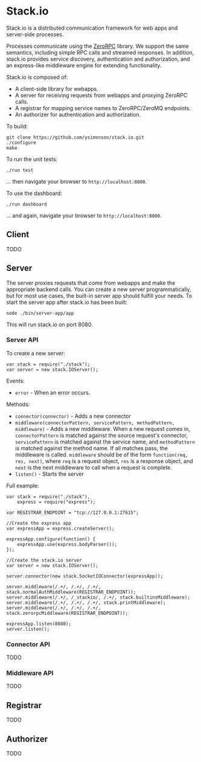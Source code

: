 # Stack.io #

Stack.io is a distributed communication framework for web apps and server-side
processes.

Processes communicate using the [ZeroRPC](http://zerorpc.dotcloud.com) library.
We support the same semantics, including simple RPC calls and streamed
responses. In addition, stack.io provides service discovery, authentication
and authorization, and an express-like middleware engine for extending
functionality.

Stack.io is composed of:

 * A client-side library for webapps.
 * A server for receiving requests from webapps and proxying ZeroRPC calls.
 * A registrar for mapping service names to ZeroRPC/ZeroMQ endpoints.
 * An authorizer for authentication and authorization.

To build:

    git clone https://github.com/ysimonson/stack.io.git
    ./configure
    make

To run the unit tests:

    ./run test

... then navigate your browser to `http://localhost:8000`.

To use the dashboard:

    ./run dashboard

... and again, navigate your browser to `http://localhost:8000`.

## Client ##

TODO

## Server ##

The server proxies requests that come from webapps and make the appropriate
backend calls. You can create a new server programmatically, but for most use
cases, the built-in server app should fulfill your needs. To start the server
app after stack.io has been built:

    node ./bin/server-app/app

This will run stack.io on port 8080.

### Server API ###

To create a new server:

    var stack = require("./stack");
    var server = new stack.IOServer();

Events:

 * `error` - When an error occurs.

Methods:

 * `connector(connector)` - Adds a new connector
 * `middleware(connectorPattern, servicePattern, methodPattern, middleware)` -
   Adds a new middleware. When a new request comes in, `connectorPattern` is
   matched against the source request's connector, `servicePattern` is matched
   against the service name, and `methodPattern` is matched against the method
   name. If all matches pass, the middleware is called. `middleware` should be
   of the form `function(req, res, next)`, where `req` is a request object,
   `res` is a response object, and `next` is the next middleware to call when
   a request is complete.
 * `listen()` - Starts the server

Full example:

    var stack = require("./stack"),
        express = require("express");

    var REGISTRAR_ENDPOINT = "tcp://127.0.0.1:27615";

    //Create the express app
    var expressApp = express.createServer();

    expressApp.configure(function() {
        expressApp.use(express.bodyParser());
    });

    //Create the stack.io server
    var server = new stack.IOServer();

    server.connector(new stack.SocketIOConnector(expressApp));

    server.middleware(/.+/, /.+/, /.+/, stack.normalAuthMiddleware(REGISTRAR_ENDPOINT));
    server.middleware(/.+/, /_stackio/, /.+/, stack.builtinsMiddleware);
    server.middleware(/.+/, /.+/, /.+/, stack.printMiddleware);
    server.middleware(/.+/, /.+/, /.+/, stack.zerorpcMiddleware(REGISTRAR_ENDPOINT));

    expressApp.listen(8080);
    server.listen();

### Connector API ###

TODO

### Middleware API ###

TODO

## Registrar ##

TODO

## Authorizer ##

TODO